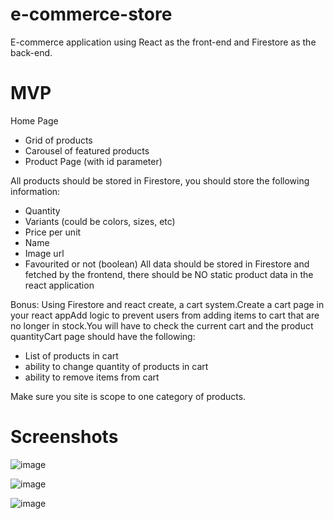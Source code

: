 # e-commerce-store

E-commerce application using React as the front-end and Firestore as the back-end.

# MVP

Home Page
- Grid of products
- Carousel of featured products
- Product Page (with id parameter)

All products should be stored in Firestore, you should store the following information:
- Quantity
- Variants (could be colors, sizes, etc)
- Price per unit
- Name
- Image url
- Favourited or not (boolean)
All data should be stored in Firestore and fetched by the frontend, there should be NO static product data in the react application

Bonus: 
Using Firestore and react create, a cart system.Create a cart page in your react appAdd logic to prevent users from adding items to cart that are no longer in stock.You will have to check the current cart and the product quantityCart page should have the following:

- List of products in cart
- ability to change quantity of products in cart
- ability to remove items from cart

Make sure you site is scope to one category of products.

# Screenshots

![image](https://user-images.githubusercontent.com/100544932/163945423-8d248141-77a4-4c6d-87b2-ffc00fac4894.png)

![image](https://user-images.githubusercontent.com/100544932/163945690-d4eeaccf-9b15-4fe6-ad9f-e0962d904e84.png)

![image](https://user-images.githubusercontent.com/100544932/163945534-48a81a1c-3817-41b7-b3b6-0efc30955e16.png)



